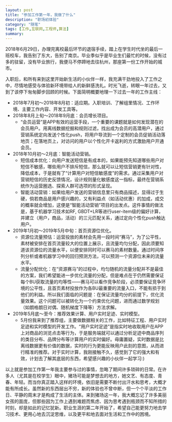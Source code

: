 ```yaml
---
layout: post
title: "参加工作第一年，我做了什么"
description: "职场初体验"
category: "随笔"
tags: [工作,互联网,工程师,算法]
summary:
---
```


2018年6月29日，办理完离校最后环节的退宿手续，踏上在学生时代坐的最后一班校车，我告别了东大，告别了南京。毕业季似乎是毕业生们最忙的时候，没有过多的驻留，没有毕业旅行，我便马不停蹄地去往杭州，那座第一份工作开始的城市。

入职后，和所有来到这里开始新生活的小伙伴一样，我充满干劲地投入了工作之中，尽情地感受与体验新环境带给人的新鲜感洗礼。时光飞逝，转眼一年过去，又到了该停下匆匆脚步回顾的时候。下面简明概要地理一下过去一年的工作主线：

- 2018年7月初～2018年8月初：适应期。入职培训、了解组里情况、工作环境、主要工作内容、开发工具等。
- 2018年8月上旬～2018年9月底：会员增长项目。
  - “会员运营”是APP有效的运营手段，一个重要的课题就是如何发现潜在的会员用户。用离线数据挖掘和规则过滤，找出成为会员的高潜用户，通过营销系统定向发送个性化push，将用户导流到一个定制的会员促销活动落地页；在落地页上，对访问的用户以个性化开卡返利的方式激励用户开通会员。
- 2018年10月初～2月底：智能活动营销。
  - 短信成本优化：向用户发送短信是有成本的，如果能预先知道哪些用户对短信不敏感，哪些用户不排斥短信，那么就可以让短信营销更有针对性，降低成本，于是就有了“计算用户对短信敏感度”的需求。通过采集用户对营销短信的历史反馈情况，设计规则量化敏感度这一指标，最终在营销系统作为运营圈选、探索人群可选项的形式呈现。
  - 智能活动营销：如果给用户发送的营销信息里只有商品描述，显得过于生硬，倘若商品是用户感兴趣的，又有利益点（如活动优惠）的加成，成交的概率就会增加，这便是“智能活动营销”项目的出发点。这件事情的做法是，基于机器学习技术如RF, GBDT+LR等进行user-item级的偏好计算，并建立（用户，商品，活动）的三元匹配关系，通过定向个性化push触达用户。
- 2019年1月初～2019年5月中旬：首页资源位优化。
  - 资源位流量预估：运营投放的素材会先用一段时间“赛马”，为了公平性，素材被安排在首页流量较大的位置上展示，且流量均匀分配，因此须要知道该资源位的流量水平，以便安排同时可以赛马的素材数量。通过时间序列分析或者机器学习中的回归预测方法，可以预测一个资源位未来的流量水平。
  - 流量分配优化：在“资源赛马”的过程中，均匀随机的流量分配并不是最佳的方案，我们希望能进一步优化流量的分配，但是难点在于仍然需要保证每个BU获取流量的均等性——赛马可以看作竞争阶段，必须要保证竞争环境的公平性，且首页素材投放作为各BU最重要的流量入口，不能有损于到他们的利益。所以我们面临的问题是：在保证流量均分的前提下，优化流量效果。这个问题可以被转化为一个约束优化问题，进而通过数学规划（如朗格朗日对偶、随机梯度下降等）方法求解。
- 2019年5月底～至今：推荐效果计算、用户实时足迹、实时模型。
  - 5月份我来到了推荐组，主要做数据相关的工作，比如特征工程、用户实时足迹和实时模型的开发工作。“用户实时足迹”是指实时地收取用户在APP上对商品的浏览点击等行为，于是服务端就可以通过分析足迹中商品序列的类目分布、品牌分布等计算用户的实时偏好。毋庸置疑，实时数据是比离线数据更有价值的数据，实时的行为更能反映用户此刻的意图，从而进行精准的推荐。对于实时计算，我刚接触不久，感觉到了它的强大和有效，计划去了解其底层的东西，希望感兴趣的小伙伴一起学习:)

以上就是参加工作第一年我主要参与过的事情，忽略了期间许多琐碎的日常。在许多人（尤其是在校学生）眼中，猪场可能是梦想去的地方，她文艺、有态度、青春、年轻。而当你真正踏入这样的环境，依旧是需要不断付出汗水和思考，大概才能有所成长。虽然新的东西层出不穷，新的体验也不曾中断，但一个个平淡的工作日、平静的周末才是构成了生活的主体。来到猪场这一年，我大概忘记了许多美丽女孩的面庞，但那些因为工作上遇到难题而焦虑、因为思考遇到瓶颈而不知所措的时刻，却是如此的记忆犹新。职业生涯的第二年开始了，希望自己能更努力地去学习技术、更用心地去沉淀思维，以及更平和地去面对生活和工作中的困境。

